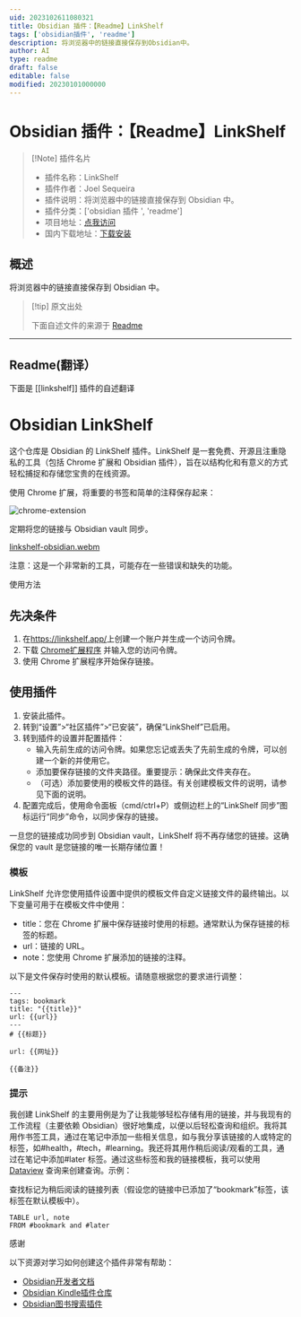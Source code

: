 ```yaml
---
uid: 2023102611080321
title: Obsidian 插件：【Readme】LinkShelf
tags: ['obsidian插件', 'readme']
description: 将浏览器中的链接直接保存到Obsidian中。
author: AI
type: readme
draft: false
editable: false
modified: 20230101000000
---
```


# Obsidian 插件：【Readme】LinkShelf

> [!Note] 插件名片
> - 插件名称：LinkShelf
> - 插件作者：Joel Sequeira
> - 插件说明：将浏览器中的链接直接保存到 Obsidian 中。
> - 插件分类：['obsidian 插件 ', 'readme']
> - 项目地址：[点我访问](https://github.com/joelseq/obsidian-linkshelf)
> - 国内下载地址：[下载安装](https://pkmer.cn/products/plugin/pluginMarket/?linkshelf)

## 概述

将浏览器中的链接直接保存到 Obsidian 中。

> [!tip] 原文出处
>
>下面自述文件的来源于 [Readme](https://ghproxy.net/https://raw.githubusercontent.com/joelseq/obsidian-linkstowr/main/README.md)

---

## Readme(翻译）

下面是 [[linkshelf]] 插件的自述翻译

# Obsidian LinkShelf

这个仓库是 Obsidian 的 LinkShelf 插件。LinkShelf 是一套免费、开源且注重隐私的工具（包括 Chrome 扩展和 Obsidian 插件），旨在以结构化和有意义的方式轻松捕捉和存储您宝贵的在线资源。

使用 Chrome 扩展，将重要的书签和简单的注释保存起来：

![chrome-extension](assets/linkshelf-chrome.png)

定期将您的链接与 Obsidian vault 同步。

[linkshelf-obsidian.webm](https://github.com/joelseq/obsidian-linkshelf/assets/12389411/fae8324c-ec3d-4fbc-9b07-23a21333c1c1)

注意：这是一个非常新的工具，可能存在一些错误和缺失的功能。

使用方法

## 先决条件

1. 在<https://linkshelf.app/>上创建一个账户并生成一个访问令牌。
2. 下载 [Chrome扩展程序](https://chrome.google.com/webstore/detail/linkshelf/ahppmgflbaeiphlkkgngijgmfapabgee) 并输入您的访问令牌。
3. 使用 Chrome 扩展程序开始保存链接。

## 使用插件

1. 安装此插件。
2. 转到“设置”>“社区插件”>“已安装”，确保“LinkShelf”已启用。
3. 转到插件的设置并配置插件：
    - 输入先前生成的访问令牌。如果您忘记或丢失了先前生成的令牌，可以创建一个新的并使用它。
    - 添加要保存链接的文件夹路径。重要提示：确保此文件夹存在。
    - （可选）添加要使用的模板文件的路径。有关创建模板文件的说明，请参见下面的说明。
4. 配置完成后，使用命令面板（cmd/ctrl+P）或侧边栏上的“LinkShelf 同步”图标运行“同步”命令，以同步保存的链接。

一旦您的链接成功同步到 Obsidian vault，LinkShelf 将不再存储您的链接。这确保您的 vault 是您链接的唯一长期存储位置！

### 模板

LinkShelf 允许您使用插件设置中提供的模板文件自定义链接文件的最终输出。以下变量可用于在模板文件中使用：

- title：您在 Chrome 扩展中保存链接时使用的标题。通常默认为保存链接的标签的标题。
- url：链接的 URL。
- note：您使用 Chrome 扩展添加的链接的注释。

以下是文件保存时使用的默认模板。请随意根据您的要求进行调整：

```
---
tags: bookmark
title: "{{title}}"
url: {{url}}
---
# {{标题}}

url: {{网址}}

{{备注}}
```

### 提示

我创建 LinkShelf 的主要用例是为了让我能够轻松存储有用的链接，并与我现有的工作流程（主要依赖 Obsidian）很好地集成，以便以后轻松查询和组织。我将其用作书签工具，通过在笔记中添加一些相关信息，如与我分享该链接的人或特定的标签，如#health，#tech，#learning。我还将其用作稍后阅读/观看的工具，通过在笔记中添加#later 标签。通过这些标签和我的链接模板，我可以使用 [Dataview](https://github.com/blacksmithgu/obsidian-dataview) 查询来创建查询。示例：

查找标记为稍后阅读的链接列表（假设您的链接中已添加了“bookmark”标签，该标签在默认模板中）。

```dataview
TABLE url, note
FROM #bookmark and #later
```

感谢

以下资源对学习如何创建这个插件非常有帮助：

- [Obsidian开发者文档](https://docs.obsidian.md/)
- [Obsidian Kindle插件仓库](https://github.com/hadynz/obsidian-kindle-plugin)
- [Obsidian图书搜索插件](https://github.com/anpigon/obsidian-book-search-plugin)



